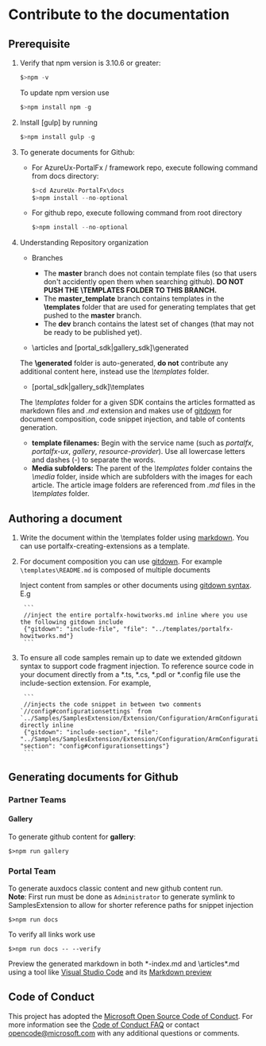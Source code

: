
# Contribute to the documentation

## Prerequisite

1. Verify that npm version is 3.10.6 or greater:
    ```ts
    $>npm -v 
    ```
   To update npm version use
   ```ts 
   $>npm install npm -g
   ```
1. Install [gulp] by running 
    ```ts
    $>npm install gulp -g
    ```
1. To generate documents for Github:
    - For AzureUx-PortalFx / framework repo, execute following command from docs directory:
        ```ts
        $>cd AzureUx-PortalFx\docs
        $>npm install --no-optional
        ```
    - For github repo,  execute following command from root directory
        ```ts
        $>npm install --no-optional
        ```
1. Understanding Repository organization

    - Branches
        - The **master** branch does not contain template files (so that users don't accidently open them when searching github).  **DO NOT PUSH THE \TEMPLATES FOLDER TO THIS BRANCH.** 
        - The **master_template** branch contains templates in the **\templates** folder that are used for generating templates that get pushed to the **master** branch.
        - The **dev** branch contains the latest set of changes (that may not be ready to be published yet).

    - \articles and \[portal_sdk|gallery_sdk]\generated
    

    The  **\generated** folder is auto-generated, **do not** contribute any additional content here, instead use the *\templates* folder.
    
    - \[portal_sdk|gallery_sdk]\templates
    
    The *\templates* folder for a given SDK contains the articles formatted as markdown files and *.md* extension and makes use of [gitdown](https://www.npmjs.com/package/gitdown) for document composition, code snippet injection, and table of contents generation.

    * **template filenames:** Begin with the service name (such as *portalfx*, *portalfx-ux*, *gallery*, *resource-provider*). Use all lowercase letters and dashes (-) to separate the words. 
    * **Media subfolders:** The parent of the *\templates* folder contains the *\media* folder, inside which are subfolders with the images for each article. The article image folders are referenced from *.md* files in the *\templates* folder.

## Authoring a document

1. Write the document within the \templates folder using [markdown](http://daringfireball.net/projects/markdown/). You can use portalfx-creating-extensions as a template.
1. For document composition you can use [gitdown](https://www.npmjs.com/package/gitdown).  For example `\templates\README.md` is composed of multiple documents  

    Inject content from samples or other documents using [gitdown syntax](https://github.com/gajus/gitdown).  E.g
    
    <!-- gitdown: off -->
    
        ```
        //inject the entire portalfx-howitworks.md inline where you use the following gitdown include
        {"gitdown": "include-file", "file": "../templates/portalfx-howitworks.md"}
        ```
        
    <!-- gitdown: on -->
1. To ensure all code samples remain up to date we extended gitdown syntax to support code fragment injection. To reference source code in your document directly from a *.ts, *.cs, *.pdl or *.config file use the include-section extension.
    For example,
    
    <!-- gitdown: off -->
    
        ```
        //injects the code snippet in between two comments `//config#configurationsettings` from `../Samples/SamplesExtension/Extension/Configuration/ArmConfiguration.cs` directly inline
        {"gitdown": "include-section", "file": "../Samples/SamplesExtension/Extension/Configuration/ArmConfiguration.cs", "section": "config#configurationsettings"}
        ```
        
    <!-- gitdown: on -->

## Generating documents for Github 

### Partner Teams

#### Gallery
To generate github content for **gallery**:
```
$>npm run gallery
```

### Portal Team

To generate auxdocs classic content and new github content run.  
**Note**: First run must be done as `Administrator` to generate symlink to SamplesExtension to allow for shorter reference paths for snippet injection
    
```
$>npm run docs
```

To verify all links work use
```
$>npm run docs -- --verify
```

Preview the generated markdown in both \*-index.md and \articles\*.md using a tool like [Visual Studio Code](https://code.visualstudio.com/) and its [Markdown preview](https://code.visualstudio.com/Docs/languages/markdown#_markdown-preview)

## Code of Conduct
This project has adopted the [Microsoft Open Source Code of Conduct](https://opensource.microsoft.com/codeofconduct/). For more information see the [Code of Conduct FAQ](https://opensource.microsoft.com/codeofconduct/faq/) or contact [opencode@microsoft.com](mailto:opencode@microsoft.com) with any additional questions or comments.
